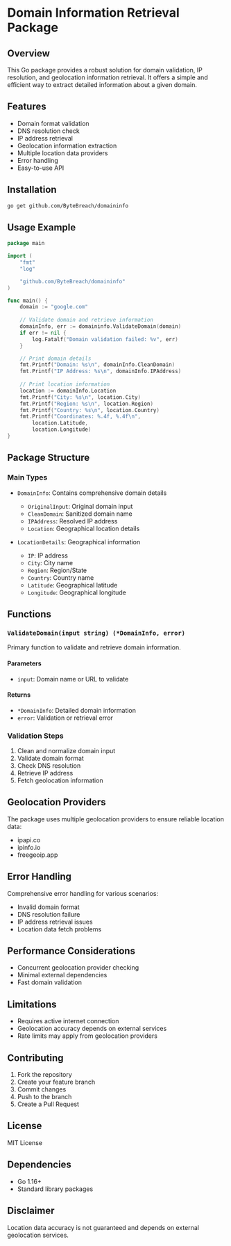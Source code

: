# Domain Information Retrieval Package

## Overview

This Go package provides a robust solution for domain validation, IP resolution, and geolocation information retrieval. It offers a simple and efficient way to extract detailed information about a given domain.

## Features

- Domain format validation
- DNS resolution check
- IP address retrieval
- Geolocation information extraction
- Multiple location data providers
- Error handling
- Easy-to-use API

## Installation

```bash
go get github.com/ByteBreach/domaininfo
```

## Usage Example

```go
package main

import (
    "fmt"
    "log"

    "github.com/ByteBreach/domaininfo"
)

func main() {
    domain := "google.com"
    
    // Validate domain and retrieve information
    domainInfo, err := domaininfo.ValidateDomain(domain)
    if err != nil {
        log.Fatalf("Domain validation failed: %v", err)
    }

    // Print domain details
    fmt.Printf("Domain: %s\n", domainInfo.CleanDomain)
    fmt.Printf("IP Address: %s\n", domainInfo.IPAddress)
    
    // Print location information
    location := domainInfo.Location
    fmt.Printf("City: %s\n", location.City)
    fmt.Printf("Region: %s\n", location.Region)
    fmt.Printf("Country: %s\n", location.Country)
    fmt.Printf("Coordinates: %.4f, %.4f\n", 
        location.Latitude, 
        location.Longitude)
}
```

## Package Structure

### Main Types

- `DomainInfo`: Contains comprehensive domain details
  - `OriginalInput`: Original domain input
  - `CleanDomain`: Sanitized domain name
  - `IPAddress`: Resolved IP address
  - `Location`: Geographical location details

- `LocationDetails`: Geographical information
  - `IP`: IP address
  - `City`: City name
  - `Region`: Region/State
  - `Country`: Country name
  - `Latitude`: Geographical latitude
  - `Longitude`: Geographical longitude

## Functions

### `ValidateDomain(input string) (*DomainInfo, error)`

Primary function to validate and retrieve domain information.

#### Parameters
- `input`: Domain name or URL to validate

#### Returns
- `*DomainInfo`: Detailed domain information
- `error`: Validation or retrieval error

### Validation Steps

1. Clean and normalize domain input
2. Validate domain format
3. Check DNS resolution
4. Retrieve IP address
5. Fetch geolocation information

## Geolocation Providers

The package uses multiple geolocation providers to ensure reliable location data:
- ipapi.co
- ipinfo.io
- freegeoip.app

## Error Handling

Comprehensive error handling for various scenarios:
- Invalid domain format
- DNS resolution failure
- IP address retrieval issues
- Location data fetch problems

## Performance Considerations

- Concurrent geolocation provider checking
- Minimal external dependencies
- Fast domain validation

## Limitations

- Requires active internet connection
- Geolocation accuracy depends on external services
- Rate limits may apply from geolocation providers

## Contributing

1. Fork the repository
2. Create your feature branch
3. Commit changes
4. Push to the branch
5. Create a Pull Request

## License

MIT License

## Dependencies

- Go 1.16+
- Standard library packages

## Disclaimer

Location data accuracy is not guaranteed and depends on external geolocation services.
